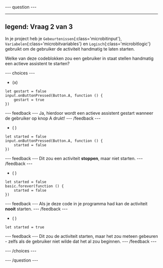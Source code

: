 \--- question ---

***

## legend: Vraag 2 van 3

In je project heb je `Gebeurtenissen`{:class='microbitinput'}, `Variabelen`{:class='microbitvariables'} en `Logisch`{:class='microbitlogic'} gebruikt om de gebruiker de activiteit handmatig te laten starten.

Welke van deze codeblokken zou een gebruiker in staat stellen handmatig een actieve assistent te starten?

\--- choices ---

- (x)

```microbit
let gestart = false
input.onButtonPressed(Button.A, function () {
    gestart = true
})
```

\--- feedback ---
Ja, hierdoor wordt een actieve assistent gestart wanneer de gebruiker op knop A drukt!
\--- /feedback ---

- ( )

```microbit
let started = false
input.onButtonPressed(Button.A, function () {
    started = false
})
```

\--- feedback ---
Dit zou een activiteit **stoppen**, maar niet starten.
\--- /feedback ---

- ( )

```microbit
let started = false
basic.forever(function () {
    started = false
})
```

\--- feedback ---
Als je deze code in je programma had kan de activiteit **nooit** starten.
\--- /feedback ---

- ( )

```microbit
let started = true
```

\--- feedback ---
Dit zou de activiteit starten, maar het zou meteen gebeuren - zelfs als de gebruiker niet wilde dat het al zou beginnen.
\--- /feedback ---

\--- /choices ---

\--- /question ---
